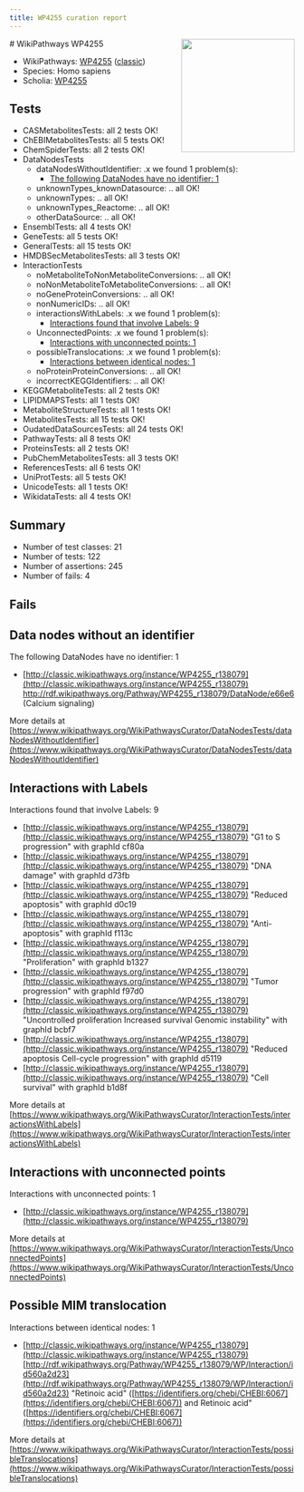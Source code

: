 ```yaml
---
title: WP4255 curation report
---
```


<img style="float: right; width: 200px" src="https://upload.wikimedia.org/wikipedia/commons/thumb/8/83/Wplogo_with_text_500.png/640px-Wplogo_with_text_500.png" />
# WikiPathways WP4255

* WikiPathways: [WP4255](https://wikipathways.org/pathways/WP4255) ([classic](https://classic.wikipathways.org/instance/WP4255))
* Species: Homo sapiens
* Scholia: [WP4255](https://scholia.toolforge.org/wikipathways/WP4255)
## Tests
* CASMetabolitesTests: all 2 tests OK!
* ChEBIMetabolitesTests: all 5 tests OK!
* ChemSpiderTests: all 2 tests OK!
* DataNodesTests
    * dataNodesWithoutIdentifier: .x we found 1 problem(s):
        * [The following DataNodes have no identifier: 1](#d2d32fa0)
    * unknownTypes_knownDatasource: .. all OK!
    * unknownTypes: .. all OK!
    * unknownTypes_Reactome: .. all OK!
    * otherDataSource: .. all OK!
* EnsemblTests: all 4 tests OK!
* GeneTests: all 5 tests OK!
* GeneralTests: all 15 tests OK!
* HMDBSecMetabolitesTests: all 3 tests OK!
* InteractionTests
    * noMetaboliteToNonMetaboliteConversions: .. all OK!
    * noNonMetaboliteToMetaboliteConversions: .. all OK!
    * noGeneProteinConversions: .. all OK!
    * nonNumericIDs: .. all OK!
    * interactionsWithLabels: .x we found 1 problem(s):
        * [Interactions found that involve Labels: 9](#630d2680)
    * UnconnectedPoints: .x we found 1 problem(s):
        * [Interactions with unconnected points: 1](#35a61ad9)
    * possibleTranslocations: .x we found 1 problem(s):
        * [Interactions between identical nodes: 1](#1c118206)
    * noProteinProteinConversions: .. all OK!
    * incorrectKEGGIdentifiers: .. all OK!
* KEGGMetaboliteTests: all 2 tests OK!
* LIPIDMAPSTests: all 1 tests OK!
* MetaboliteStructureTests: all 1 tests OK!
* MetabolitesTests: all 15 tests OK!
* OudatedDataSourcesTests: all 24 tests OK!
* PathwayTests: all 8 tests OK!
* ProteinsTests: all 2 tests OK!
* PubChemMetabolitesTests: all 3 tests OK!
* ReferencesTests: all 6 tests OK!
* UniProtTests: all 5 tests OK!
* UnicodeTests: all 1 tests OK!
* WikidataTests: all 4 tests OK!


## Summary

* Number of test classes: 21
* Number of tests: 122
* Number of assertions: 245
* Number of fails: 4

## Fails

<a name="d2d32fa0" />

## Data nodes without an identifier

The following DataNodes have no identifier: 1

* [http://classic.wikipathways.org/instance/WP4255_r138079](http://classic.wikipathways.org/instance/WP4255_r138079) http://rdf.wikipathways.org/Pathway/WP4255_r138079/DataNode/e66e6 (Calcium
signaling)


More details at [https://www.wikipathways.org/WikiPathwaysCurator/DataNodesTests/dataNodesWithoutIdentifier](https://www.wikipathways.org/WikiPathwaysCurator/DataNodesTests/dataNodesWithoutIdentifier)

<a name="630d2680" />

## Interactions with Labels

Interactions found that involve Labels: 9

* [http://classic.wikipathways.org/instance/WP4255_r138079](http://classic.wikipathways.org/instance/WP4255_r138079) "G1 to S progression" with graphId cf80a
* [http://classic.wikipathways.org/instance/WP4255_r138079](http://classic.wikipathways.org/instance/WP4255_r138079) "DNA damage" with graphId d73fb
* [http://classic.wikipathways.org/instance/WP4255_r138079](http://classic.wikipathways.org/instance/WP4255_r138079) "Reduced apoptosis" with graphId d0c19
* [http://classic.wikipathways.org/instance/WP4255_r138079](http://classic.wikipathways.org/instance/WP4255_r138079) "Anti-apoptosis" with graphId f113c
* [http://classic.wikipathways.org/instance/WP4255_r138079](http://classic.wikipathways.org/instance/WP4255_r138079) "Proliferation" with graphId b1327
* [http://classic.wikipathways.org/instance/WP4255_r138079](http://classic.wikipathways.org/instance/WP4255_r138079) "Tumor progression" with graphId f97d0
* [http://classic.wikipathways.org/instance/WP4255_r138079](http://classic.wikipathways.org/instance/WP4255_r138079) "Uncontrolled proliferation
Increased survival
Genomic instability" with graphId bcbf7
* [http://classic.wikipathways.org/instance/WP4255_r138079](http://classic.wikipathways.org/instance/WP4255_r138079) "Reduced apoptosis
Cell-cycle progression" with graphId d5119
* [http://classic.wikipathways.org/instance/WP4255_r138079](http://classic.wikipathways.org/instance/WP4255_r138079) "Cell survival" with graphId b1d8f


More details at [https://www.wikipathways.org/WikiPathwaysCurator/InteractionTests/interactionsWithLabels](https://www.wikipathways.org/WikiPathwaysCurator/InteractionTests/interactionsWithLabels)

<a name="35a61ad9" />

## Interactions with unconnected points

Interactions with unconnected points: 1

* [http://classic.wikipathways.org/instance/WP4255_r138079](http://classic.wikipathways.org/instance/WP4255_r138079)


More details at [https://www.wikipathways.org/WikiPathwaysCurator/InteractionTests/UnconnectedPoints](https://www.wikipathways.org/WikiPathwaysCurator/InteractionTests/UnconnectedPoints)

<a name="1c118206" />

## Possible MIM translocation

Interactions between identical nodes: 1

* [http://classic.wikipathways.org/instance/WP4255_r138079](http://classic.wikipathways.org/instance/WP4255_r138079) [http://rdf.wikipathways.org/Pathway/WP4255_r138079/WP/Interaction/id560a2d23](http://rdf.wikipathways.org/Pathway/WP4255_r138079/WP/Interaction/id560a2d23) "Retinoic acid" ([https://identifiers.org/chebi/CHEBI:6067](https://identifiers.org/chebi/CHEBI:6067)) and 
Retinoic acid" ([https://identifiers.org/chebi/CHEBI:6067](https://identifiers.org/chebi/CHEBI:6067))


More details at [https://www.wikipathways.org/WikiPathwaysCurator/InteractionTests/possibleTranslocations](https://www.wikipathways.org/WikiPathwaysCurator/InteractionTests/possibleTranslocations)

